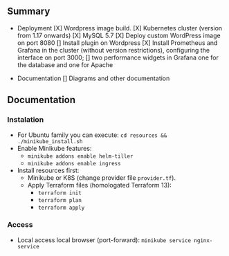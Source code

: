 ## Summary
* Deployment
[X] Wordpress image build.
[X] Kubernetes cluster (version from 1.17 onwards)
[X] MySQL 5.7
[X] Deploy custom WordPress image on port 8080
[] Install plugin on Wordpress
[X] Install Prometheus and Grafana in the cluster (without version restrictions), configuring the interface on port 3000;
[] two performance widgets in Grafana one for the database and one for Apache

* Documentation
[] Diagrams and other documentation 

## Documentation
### Instalation
* For Ubuntu family you can execute: `cd resources && ./minikube_install.sh`
* Enable Minikube features: 
    * `minikube addons enable helm-tiller`
    * `minikube addons enable ingress`
* Install resources first:
    * Minikube or K8S (change provider file `provider.tf`).
    * Apply Terraform files (homologated Terraform 13):
        * `terraform init`
        * `terraform plan`
        * `terraform apply`

### Access
* Local access local browser (port-forward): `minikube service nginx-service`